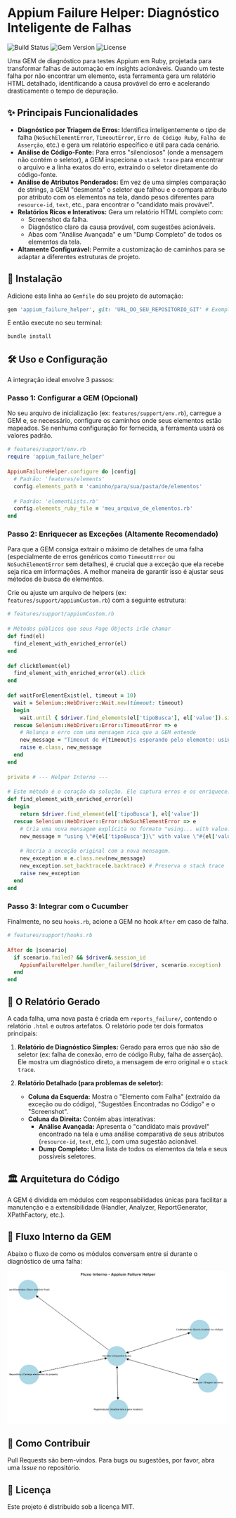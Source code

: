 # Appium Failure Helper: Diagnóstico Inteligente de Falhas

![Build Status](https://img.shields.io/badge/build-passing-brightgreen)
![Gem Version](https://img.shields.io/badge/gem-v3.0.0-blue)
![License](https://img.shields.io/badge/license-MIT-lightgrey)

Uma GEM de diagnóstico para testes Appium em Ruby, projetada para transformar falhas de automação em insights acionáveis. Quando um teste falha por não encontrar um elemento, esta ferramenta gera um relatório HTML detalhado, identificando a causa provável do erro e acelerando drasticamente o tempo de depuração.

## ✨ Principais Funcionalidades

* **Diagnóstico por Triagem de Erros:** Identifica inteligentemente o *tipo* de falha (`NoSuchElementError`, `TimeoutError`, `Erro de Código Ruby`, `Falha de Asserção`, etc.) e gera um relatório específico e útil para cada cenário.
* **Análise de Código-Fonte:** Para erros "silenciosos" (onde a mensagem não contém o seletor), a GEM inspeciona o `stack trace` para encontrar o arquivo e a linha exatos do erro, extraindo o seletor diretamente do código-fonte.
* **Análise de Atributos Ponderados:** Em vez de uma simples comparação de strings, a GEM "desmonta" o seletor que falhou e o compara atributo por atributo com os elementos na tela, dando pesos diferentes para `resource-id`, `text`, etc., para encontrar o "candidato mais provável".
* **Relatórios Ricos e Interativos:** Gera um relatório HTML completo com:
    * Screenshot da falha.
    * Diagnóstico claro da causa provável, com sugestões acionáveis.
    * Abas com "Análise Avançada" e um "Dump Completo" de todos os elementos da tela.
* **Altamente Configurável:** Permite a customização de caminhos para se adaptar a diferentes estruturas de projeto.

## 🚀 Instalação

Adicione esta linha ao `Gemfile` do seu projeto de automação:

```ruby
gem 'appium_failure_helper', git: 'URL_DO_SEU_REPOSITORIO_GIT' # Exemplo de instalação via Git
```

E então execute no seu terminal:

```sh
bundle install
```

## 🛠️ Uso e Configuração

A integração ideal envolve 3 passos:

### Passo 1: Configurar a GEM (Opcional)

No seu arquivo de inicialização (ex: `features/support/env.rb`), carregue a GEM e, se necessário, configure os caminhos onde seus elementos estão mapeados. Se nenhuma configuração for fornecida, a ferramenta usará os valores padrão.

```ruby
# features/support/env.rb
require 'appium_failure_helper'

AppiumFailureHelper.configure do |config|
  # Padrão: 'features/elements'
  config.elements_path = 'caminho/para/sua/pasta/de/elementos'

  # Padrão: 'elementLists.rb'
  config.elements_ruby_file = 'meu_arquivo_de_elementos.rb'
end
```

### Passo 2: Enriquecer as Exceções (Altamente Recomendado)

Para que a GEM consiga extrair o máximo de detalhes de uma falha (especialmente de erros genéricos como `TimeoutError` ou `NoSuchElementError` sem detalhes), é crucial que a exceção que ela recebe seja rica em informações. A melhor maneira de garantir isso é ajustar seus métodos de busca de elementos.

Crie ou ajuste um arquivo de helpers (ex: `features/support/appiumCustom.rb`) com a seguinte estrutura:

```ruby
# features/support/appiumCustom.rb

# Métodos públicos que seus Page Objects irão chamar
def find(el)
  find_element_with_enriched_error(el)
end

def clickElement(el)
  find_element_with_enriched_error(el).click
end

def waitForElementExist(el, timeout = 10)
  wait = Selenium::WebDriver::Wait.new(timeout: timeout)
  begin
    wait.until { $driver.find_elements(el['tipoBusca'], el['value']).size > 0 }
  rescue Selenium::WebDriver::Error::TimeoutError => e
    # Relança o erro com uma mensagem rica que a GEM entende
    new_message = "Timeout de #{timeout}s esperando pelo elemento: using \"#{el['tipoBusca']}\" with value \"#{el['value']}\""
    raise e.class, new_message
  end
end

private # --- Helper Interno ---

# Este método é o coração da solução. Ele captura erros e os enriquece.
def find_element_with_enriched_error(el)
  begin
    return $driver.find_element(el['tipoBusca'], el['value'])
  rescue Selenium::WebDriver::Error::NoSuchElementError => e
    # Cria uma nova mensagem explícita no formato "using... with value..."
    new_message = "using \"#{el['tipoBusca']}\" with value \"#{el['value']}\""
    
    # Recria a exceção original com a nova mensagem.
    new_exception = e.class.new(new_message)
    new_exception.set_backtrace(e.backtrace) # Preserva o stack trace
    raise new_exception
  end
end
```

### Passo 3: Integrar com o Cucumber

Finalmente, no seu `hooks.rb`, acione a GEM no hook `After` em caso de falha.

```ruby
# features/support/hooks.rb

After do |scenario|
  if scenario.failed? && $driver&.session_id
    AppiumFailureHelper.handler_failure($driver, scenario.exception)
  end
end
```

## 📄 O Relatório Gerado

A cada falha, uma nova pasta é criada em `reports_failure/`, contendo o relatório `.html` e outros artefatos. O relatório pode ter dois formatos principais:

1.  **Relatório de Diagnóstico Simples:** Gerado para erros que não são de seletor (ex: falha de conexão, erro de código Ruby, falha de asserção). Ele mostra um diagnóstico direto, a mensagem de erro original e o `stack trace`.

2.  **Relatório Detalhado (para problemas de seletor):**
    * **Coluna da Esquerda:** Mostra o "Elemento com Falha" (extraído da exceção ou do código), "Sugestões Encontradas no Código" e o "Screenshot".
    * **Coluna da Direita:** Contém abas interativas:
        * **Análise Avançada:** Apresenta o "candidato mais provável" encontrado na tela e uma análise comparativa de seus atributos (`resource-id`, `text`, etc.), com uma sugestão acionável.
        * **Dump Completo:** Uma lista de todos os elementos da tela e seus possíveis seletores.

## 🏛️ Arquitetura do Código

A GEM é dividida em módulos com responsabilidades únicas para facilitar a manutenção e a extensibilidade (Handler, Analyzer, ReportGenerator, XPathFactory, etc.).

## 🔄 Fluxo Interno da GEM

Abaixo o fluxo de como os módulos conversam entre si durante o diagnóstico de uma falha:

![Fluxo Interno](img\fluxo_appium_failure_helper.png)

## 🤝 Como Contribuir

Pull Requests são bem-vindos. Para bugs ou sugestões, por favor, abra uma *Issue* no repositório.

## 📜 Licença

Este projeto é distribuído sob a licença MIT.